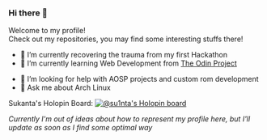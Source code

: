 ### Hi there 👋

Welcome to my profile!<br/>
Check out my repositories, you may find some interesting stuffs there!
<!--
**su1nta/su1nta** is a ✨ _special_ ✨ repository because its `README.md` (this file) appears on your GitHub profile.

Here are some ideas to get you started:
-->
- 🔭 I’m currently recovering the trauma from my first Hackathon
- 🌱 I’m currently learning Web Development from [The Odin Project](https://github.com/TheOdinProject)
<!-- - 👯 I’m looking to collaborate on ... -->
- 🤔 I’m looking for help with AOSP projects and custom rom development
- 💬 Ask me about Arch Linux
<!-- - 📫 How to reach me: ... -->
<!-- - 😄 Pronouns: ... -->
<!-- - ⚡ Fun fact: ... -->

Sukanta's Holopin Board:
[![@su1nta's Holopin board](https://holopin.me/su1nta)](https://holopin.io/@su1nta)

*Currently I'm out of ideas about how to represent my profile here, but I'll update as soon as I find some optimal way*
